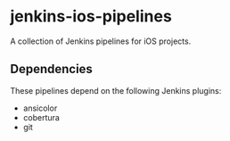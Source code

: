 # jenkins-ios-pipelines
A collection of Jenkins pipelines for iOS projects.

## Dependencies

These pipelines depend on the following Jenkins plugins:

* ansicolor
* cobertura
* git
